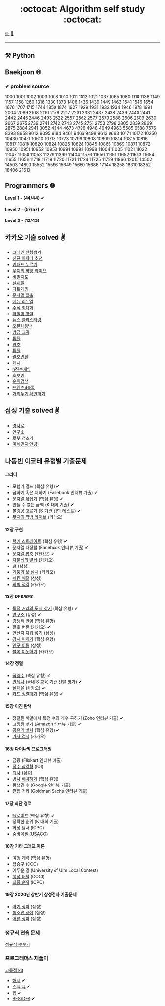 <h1 align="center">:octocat: Algorithm self study  :octocat:</h1>

[:pencil2:](https://yeon-woo-kim.tistory.com/category/%EC%95%8C%EA%B3%A0%EB%A6%AC%EC%A6%98%20PS)
[:notebook:](https://yeon-woo-kim.tistory.com/category/%EC%95%8C%EA%B3%A0%EB%A6%AC%EC%A6%98%2B%EC%9E%90%EB%A3%8C%EA%B5%AC%EC%A1%B0)

* * *

## ⚒ Python


## Baekjoon :globe_with_meridians:

### ✔ problem source

1000 1001 1002 1003 1008 1010 1011 1012 1021 1037 1065 1080 1110 1138 1149 1157 1158 1260 1316 1330 1373 1406 1436 1439 1449 1463 1541 1546 1654 1676 1707 1715 1744 1850 1874 1927 1929 1931 1932 1934 1946 1978 1991 2004 2089 2108 2110 2178 2217 2231 2331 2437 2438 2439 2440 2441 2442 2445 2446 2493 2522 2557 2562 2577 2579 2588 2606 2609 2630 2667 2675 2739 2741 2742 2743 2745 2751 2753 2798 2805 2839 2869 2875 2884 2941 3052 4344 4673 4796 4948 4949 4963 5585 6588 7576 8393 8958 9012 9095 9184 9461 9466 9498 9613 9663 10171 10172 10250 10430 10451 10610 10718 10773 10799 10808 10809 10814 10815 10816 10817 10818 10820 10824 10825 10828 10845 10866 10869 10871 10872 10950 10951 10952 10953 10991 10992 10998 11004 11005 11021 11022 11047 11050 11053 11279 11399 11404 11576 11650 11651 11652 11653 11654 11655 11656 11718 11719 11720 11721 11724 11725 11729 11866 12015 14502 14503 14890 15552 15596 15649 15650 15686 17144 18258 18310 18352 18406 21610

## Programmers :globe_with_meridians:

#### Level 1 - (44/44) ✔
#### Level 2 - (57/57) ✔
#### Level 3 - (10/43) 

## 카카오 기출 solved :v:
* [크레인 인형뽑기](https://programmers.co.kr/learn/courses/30/lessons/64061) 
* [신규 아이디 추천](https://programmers.co.kr/learn/courses/30/lessons/72410) 
* [키패드 누르기](https://programmers.co.kr/learn/courses/30/lessons/67256) 
* [무지의 먹방 라이브](https://programmers.co.kr/learn/courses/30/lessons/42891) 
* [비밀지도](https://programmers.co.kr/learn/courses/30/lessons/17681) 
* [실패율](https://programmers.co.kr/learn/courses/30/lessons/42889) 
* [다트게임](https://programmers.co.kr/learn/courses/30/lessons/17682) 
* [문자열 압축](https://programmers.co.kr/learn/courses/30/lessons/60057)
* [메뉴 리뉴얼](https://programmers.co.kr/learn/courses/30/lessons/72411)
* [수식 최대화](programmers.co.kr/learn/courses/30/lessons/67257)
* [파일명 정렬](https://programmers.co.kr/learn/courses/30/lessons/17686)
* [뉴스 클러스터링](https://programmers.co.kr/learn/courses/30/lessons/17677)
* [오픈채팅방](https://programmers.co.kr/learn/courses/30/lessons/42888)
* [방금 그곡](https://programmers.co.kr/learn/courses/30/lessons/17683)
* [튜플](https://programmers.co.kr/learn/courses/30/lessons/64065)
* [압축](programmers.co.kr/learn/courses/30/lessons/17684)
* [튜플](https://programmers.co.kr/learn/courses/30/lessons/64065)
* [괄호변환](https://programmers.co.kr/learn/courses/30/lessons/60058)
* [캐시](https://programmers.co.kr/learn/courses/30/lessons/17680)
* [n진수게임](https://programmers.co.kr/learn/courses/30/lessons/17687)
* [후보키](https://programmers.co.kr/learn/courses/30/lessons/42890)
* [순위검색](https://programmers.co.kr/learn/courses/30/lessons/72412)
* [프렌즈4블록](https://programmers.co.kr/learn/courses/30/lessons/17679)
* [거리두기 확인하기](https://programmers.co.kr/learn/courses/30/lessons/81302)


## 삼성 기출 solved :v:
* [경사로](https://www.acmicpc.net/problem/14890)
* [연구소](https://www.acmicpc.net/problem/14502)
* [로봇 청소기](https://www.acmicpc.net/problem/14503)
* [미세먼지 안녕!](https://www.acmicpc.net/problem/17144)


## 나동빈 이코테 유형별 기출문제

#### 그리디

* 모험가 길드 (핵심 유형) ✔
* 곱하기 혹은 더하기 (Facebook 인터뷰 기출) ✔
* [문자열 뒤집기](https://www.acmicpc.net/problem/1439) (핵심 유형) ✔
* 만들 수 없는 금액 (K 대회 기출) ✔
* 볼링공 고르기 (S 기관 입학 테스트) ✔
* [무지의 먹방 라이브](https://programmers.co.kr/learn/courses/30/lessons/42891) (카카오)

#### 12장 구현

* [럭키 스트레이트](https://www.acmicpc.net/problem/18406) (핵심 유형) ✔
* 문자열 재정렬 (Facebook 인터뷰 기출) ✔
* [문자열 압축](https://programmers.co.kr/learn/courses/30/lessons/60057) (카카오) ✔
* [자물쇠와 열쇠](https://programmers.co.kr/learn/courses/30/lessons/60059) (카카오)
* [뱀](https://www.acmicpc.net/problem/3190) (삼성)
* [기둥과 보 설치](https://programmers.co.kr/learn/courses/30/lessons/60061) (카카오)
* [치킨 배달](https://www.acmicpc.net/problem/15686) (삼성)
* [외벽 점검](https://programmers.co.kr/learn/courses/30/lessons/60062) (카카오)

#### 13장 DFS/BFS

* [특정 거리의 도시 찾기](https://www.acmicpc.net/problem/18352) (핵심 유형) ✔
* [연구소](https://www.acmicpc.net/problem/14502) (삼성) ✔
* [경쟁적 전염](https://www.acmicpc.net/problem/18405) (핵심 유형)
* [괄호 변환](https://programmers.co.kr/learn/courses/30/lessons/60058) (카카오) ✔
* [연산자 끼워 넣기](https://www.acmicpc.net/problem/14888) (삼성)
* [감시 피하기](https://www.acmicpc.net/problem/18428) (핵심 유형)
* [인구 이동](https://www.acmicpc.net/problem/16234) (삼성)
* [블록 이동하기](https://programmers.co.kr/learn/courses/30/lessons/60063) (카카오)

#### 14장 정렬

* [국영수](https://www.acmicpc.net/problem/10825) (핵심 유형) ✔
* [안테나](https://www.acmicpc.net/problem/18310) (국내 S 교육 기관 선발 평가) ✔
* [실패율](https://programmers.co.kr/learn/courses/30/lessons/42889) (카카오) ✔
* [카드 정렬하기](https://www.acmicpc.net/problem/1715) (핵심 유형) ✔

#### 15장 이진 탐색

* 정렬된 배열에서 특정 수의 개수 구하기 (Zoho 인터뷰 기출) ✔
* 고정점 찾기 (Amazon 인터뷰 기출) ✔
* [공유기 설치](https://www.acmicpc.net/problem/2110) (핵심 유형) ✔
* [가사 검색](https://programmers.co.kr/learn/courses/30/lessons/60060) (카카오)

#### 16장 다이나믹 프로그래밍

* 금광 (Flipkart 인터뷰 기출)
* [정수 삼각형](https://www.acmicpc.net/problem/1932) (IOI)
* [퇴사](https://www.acmicpc.net/problem/14501) (삼성)
* [병사 배치하기](https://www.acmicpc.net/problem/18353) (핵심 유형)
* 못생긴 수 (Google 인터뷰 기출)
* 편집 거리 (Goldman Sachs 인터뷰 기출)

#### 17장 최단 경로

* [플로이드](https://www.acmicpc.net/problem/11404) (핵심 유형) ✔
* 정확한 순위 (K 대회 기출)
* 화성 탐사 (ICPC)
* 숨바꼭질 (USACO)

#### 18장 기타 그래프 이론

* 여행 계획 (핵심 유형)
* 탑승구 (CCC)
* 어두운 길 (University of Ulm Local Contest)
* [행성 터널](https://www.acmicpc.net/problem/2887) (COCI)
* [최종 순위](https://www.acmicpc.net/problem/3665) (ICPC)

#### 19장 2020년 상반기 삼성전자 기출문제

* [아기 상어](https://www.acmicpc.net/problem/16236) (삼성)
* [청소년 상어](https://www.acmicpc.net/problem/19236) (삼성)
* [어른 상어](https://www.acmicpc.net/problem/19237) (삼성)

### 정규식 연습 문제
[정규식 뿌수기](https://www.acmicpc.net/workbook/view/2833)

### 프로그래머스 재풀이
[고득점 kit](https://programmers.co.kr/learn/challenges?tab=algorithm_practice_kit)<br>
- [해시](https://programmers.co.kr/learn/courses/30/parts/12077) ✔
- [스택 큐](https://programmers.co.kr/learn/courses/30/parts/12081) ✔
- [힙](https://programmers.co.kr/learn/courses/30/parts/12117) ✔
- [BFS/DFS](https://programmers.co.kr/learn/courses/30/parts/12421) ✔
